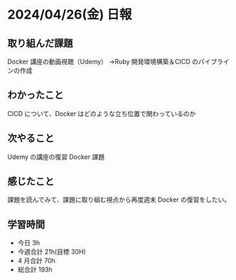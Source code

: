 # 2024/04/26(金) 日報

## 取り組んだ課題

Docker 講座の動画視聴（Udemy）
→Ruby 開発環境構築＆CICD のパイプラインの作成

## わかったこと

CICD について、Docker はどのような立ち位置で関わっているのか

## 次やること

Udemy の講座の復習
Docker 課題

## 感じたこと

課題を読んでみて、課題に取り組む視点から再度週末 Docker の復習をしたい。

## 学習時間

- 今日 3h
- 今週合計 21h(目標 30H)
- 4 月合計 70h
- 総合計 193h
